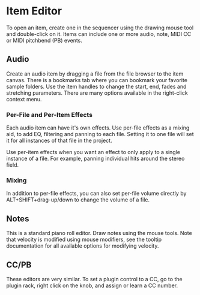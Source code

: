 # Item Editor
To open an item, create one in the sequencer using the drawing mouse tool and
double-click on it.  Items can include one or more audio, note, MIDI CC or MIDI
pitchbend (PB) events.

## Audio
Create an audio item by dragging a file from the file browser to the item
canvas.  There is a bookmarks tab where you can bookmark your favorite sample
folders.  Use the item handles to change the start, end, fades and stretching
parameters.  There are many options available in the right-click context menu.

### Per-File and Per-Item Effects
Each audio item can have it's own effects.  Use per-file effects as a mixing
aid, to add EQ, filtering and panning to each file.  Setting it to one file
will set it for all instances of that file in the project.

Use per-item effects when you want an effect to only apply to a single instance
of a file.  For example, panning individual hits around the stereo field.

### Mixing
In addition to per-file effects, you can also set per-file volume directly
by ALT+SHIFT+drag-up/down to change the volume of a file.

## Notes
This is a standard piano roll editor.  Draw notes using the mouse tools.  Note
that velocity is modified using mouse modifiers, see the tooltip documentation
for all available options for modifying velocity.

## CC/PB
These editors are very similar.  To set a plugin control to a CC, go to the
plugin rack, right click on the knob, and assign or learn a CC number.
